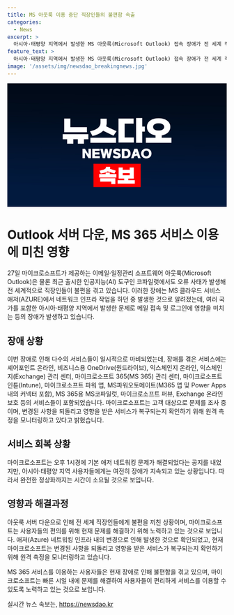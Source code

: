 ```yaml
---
title: MS 아웃룩 이용 중단 직장인들의 불편함 속출
categories:
  - News
excerpt: >
  아시아·태평양 지역에서 발생한 MS 아웃룩(Microsoft Outlook) 접속 장애가 전 세계 직장인들의 불편을 초래했다. 이로 인해 MS 클라우드 서비스 및 다양한 MS 관련 서비스들이 일제히 마비되었고, 사용자들은 메일 접속 및 로그인에 문제를 겪었다. 문제의 원인은 애저(Azure) 네트워킹 인프라 내의 변경으로 확인되었으며, 복구 작업은 진행 중이지만 완전 정상화에는 시간이 걸릴 것으로 예상된다. MS는 이에 대한 조사 및 문제 해결에 노력 중이지만 사용자들은 여전히 불안함을 느낄 수밖에 없다. (총 단어 수: 139)
feature_text: >
  아시아·태평양 지역에서 발생한 MS 아웃룩(Microsoft Outlook) 접속 장애가 전 세계 직장인들의 불편을 초래했다. 이로 인해 MS 클라우드 서비스 및 다양한 MS 관련 서비스들이 일제히 마비되었고, 사용자들은 메일 접속 및 로그인에 문제를 겪었다. 문제의 원인은 애저(Azure) 네트워킹 인프라 내의 변경으로 확인되었으며, 복구 작업은 진행 중이지만 완전 정상화에는 시간이 걸릴 것으로 예상된다. MS는 이에 대한 조사 및 문제 해결에 노력 중이지만 사용자들은 여전히 불안함을 느낄 수밖에 없다. (총 단어 수: 139)
image: '/assets/img/newsdao_breakingnews.jpg'
---
```


<p><img src="/assets/img/newsdao_breakingnews.jpg" alt="koreaapp 속보" /></p>

<h1>Outlook 서버 다운, MS 365 서비스 이용에 미친 영향</h1>

<p data-ke-size="size16">27일 마이크로소프트가 제공하는 이메일·일정관리 소프트웨어 아웃룩(Microsoft Outlook)은 물론 최근 출시한 인공지능(AI) 도구인 코파일럿에서도 오류 사태가 발생해 전 세계적으로 직장인들이 불편을 겪고 있습니다. 이러한 장애는 MS 클라우드 서비스 애저(AZURE)에서 네트워크 인프라 작업을 하던 중 발생한 것으로 알려졌는데, 여러 국가를 포함한 아시아·태평양 지역에서 발생한 문제로 메일 접속 및 로그인에 영향을 미치는 등의 장애가 발생하고 있습니다.</p>

<h2 data-ke-size="size26">장애 상황</h2>

<p data-ke-size="size16">이번 장애로 인해 다수의 서비스들이 일시적으로 마비되었는데, 장애를 겪은 서비스에는 셰어포인트 온라인, 비즈니스용 OneDrive(원드라이브), 익스체인지 온라인, 익스체인지(Exchange) 관리 센터, 마이크로소프트 365(MS 365) 관리 센터, 마이크로소프트 인튠(Intune), 마이크로소프트 파워 앱, MS파워오토메이트(M365 앱 및 Power Apps 내의 커넥터 포함), MS 365용 MS코파일럿, 마이크로소프트 퍼뷰, Exchange 온라인 보호 등의 서비스들이 포함되었습니다. 마이크로소프트는 고객 대상으로 문제를 조사 중이며, 변경된 사항을 되돌리고 영향을 받은 서비스가 복구되는지 확인하기 위해 원격 측정을 모니터링하고 있다고 밝혔습니다.</p>

<h2 data-ke-size="size26">서비스 회복 상황</h2>

<p data-ke-size="size16">마이크로소프트는 오후 1시경에 기본 애저 네트워킹 문제가 해결되었다는 공지를 내었지만, 아시아·태평양 지역 사용자들에게는 여전히 장애가 지속되고 있는 상황입니다. 따라서 완전한 정상화까지는 시간이 소요될 것으로 보입니다.</p>

<h2 data-ke-size="size26">영향과 해결과정</h2>

<p data-ke-size="size16">아웃룩 서버 다운으로 인해 전 세계 직장인들에게 불편을 끼친 상황이며, 마이크로소프트는 사용자들의 편의를 위해 현재 문제를 해결하기 위해 노력하고 있는 것으로 보입니다. 애저(Azure) 네트워킹 인프라 내의 변경으로 인해 발생한 것으로 확인되었고, 현재 마이크로소프트는 변경된 사항을 되돌리고 영향을 받은 서비스가 복구되는지 확인하기 위해 원격 측정을 모니터링하고 있습니다.</p>

<p data-ke-size="size16">MS 365 서비스를 이용하는 사용자들은 현재 장애로 인해 불편함을 겪고 있으며, 마이크로소프트는 빠른 시일 내에 문제를 해결하여 사용자들이 편리하게 서비스를 이용할 수 있도록 노력하고 있는 것으로 보입니다.</p>
실시간 뉴스 속보는, <a href="https://newsdao.kr" rel="dofollow">https://newsdao.kr</a>


